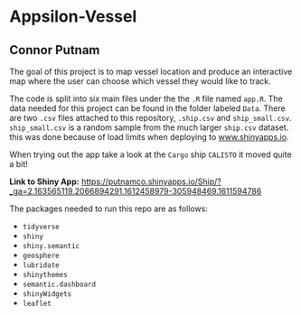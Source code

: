 # Appsilon-Vessel
## Connor Putnam
<!-- badges: start -->
<!-- badges: end -->

The goal of this project is to map vessel location and produce an interactive map where the user can choose which vessel they would like to track.

The code is split into six main files under the the `.R` file named `app.R`. The data needed for this project can be found in the folder labeled `Data`. There are two `.csv` files attached to this repository, `.ship.csv` and `ship_small.csv`. `ship_small.csv` is a random sample from the much larger `ship.csv` dataset. this was done because of load limits when deploying to www.shinyapps.io.

When trying out the app take a look at the `Cargo` ship `CALISTO` it moved quite a bit!

**Link to Shiny App:** https://putnamco.shinyapps.io/Ship/?_ga=2.163565119.2066894291.1612458979-305948469.1611594786

The packages needed to run this repo are as follows:

  * `tidyverse`
  * `shiny`
  * `shiny.semantic`
  * `geosphere`
  * `lubridate`
  * `shinythemes`
  * `semantic.dashboard`
  * `shinyWidgets`
  * `leaflet`
  